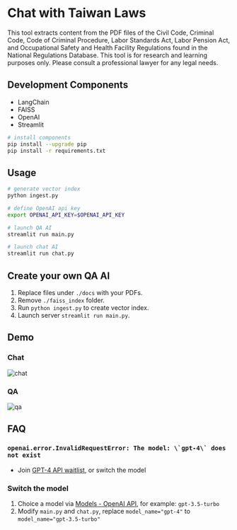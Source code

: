 # Chat with Taiwan Laws

This tool extracts content from the PDF files of the Civil Code, Criminal Code, Code of Criminal Procedure, Labor Standards Act, Labor Pension Act, and Occupational Safety and Health Facility Regulations found in the National Regulations Database. This tool is for research and learning purposes only. Please consult a professional lawyer for any legal needs.

## Development Components

- LangChain
- FAISS
- OpenAI
- Streamlit

```sh
# install components
pip install --upgrade pip
pip install -r requirements.txt
```

## Usage

```sh
# generate vector index
python ingest.py

# define OpenAI api key
export OPENAI_API_KEY=$OPENAI_API_KEY

# launch QA AI
streamlit run main.py

# launch chat AI
streamlit run chat.py
```

## Create your own QA AI

1. Replace files under `./docs` with your PDFs.
1. Remove `./faiss_index` folder.
1. Run `python ingest.py` to create vector index.
1. Launch server `streamlit run main.py`.

## Demo

### Chat

![chat](./chat.png)

### QA

![qa](./qa.png)

## FAQ

### ``openai.error.InvalidRequestError: The model: \`gpt-4\` does not exist``

- Join [GPT-4 API waitlist](https://openai.com/waitlist/gpt-4-api), or switch the model

### Switch the model

1. Choice a model via [Models - OpenAI API](https://platform.openai.com/docs/models/overview), for example: `gpt-3.5-turbo`
1. Modify `main.py` and `chat.py`, replace `model_name="gpt-4"` to `model_name="gpt-3.5-turbo"`
